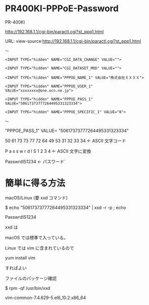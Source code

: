 # PR400KI-PPPoE-Password

PR-400KI

http://192.168.1.1/cgi-bin/paractl.cgi?st_ppp1.html

URL:
view-source:http://192.168.1.1/cgi-bin/paractl.cgi?st_ppp1.html

`〜`

`<INPUT TYPE="hidden" NAME="CGI_DATA_CHANGE" VALUE="">`

`<INPUT TYPE="hidden" NAME="CGI_DATASET_MOD" VALUE="">`

`<INPUT TYPE="hidden" NAME="PPPOE_NAME_1" VALUE="株式会社ＸＸＸＸ">`

`<INPUT TYPE="hidden" NAME="PPPOE_USER_1" VALUE="xxxxxxxx@one.ocn.ne.jp">`

`<INPUT TYPE="hidden" NAME="PPPOE_PASS_1" VALUE="50617373777264495331323334">`

`<INPUT TYPE="hidden" NAME="PPPOE_SPECIFIC_1" VALUE="0">`

`〜`

"PPPOE_PASS_1"
VALUE=
"50617373777264495331323334"


50 61 73 73 77 72 64 49 53 31 32 33 34	← ASCII 文字コード

P  a  s  s  w  r  d  I  S  1  2  3  4	← ASCII 文字に変換

PasswrdIS1234	← パスワード`


# 簡単に得る方法

macOS/Linux (要 xxd コマンド)

$ echo "50617373777264495331323334" | xxd -r -p ; echo

PasswrdIS1234

 xxd は
 
 macOS では標準で入っている。
 
 Linux では vim に含まれているので
 
 yum install vim
 
 すればよい

ファイルのパッケージ確認

$ rpm -qf /usr/bin/xxd

vim-common-7.4.629-5.el6_10.2.x86_64
